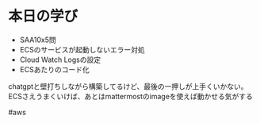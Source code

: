 # 本日の学び
- SAA10x5問
- ECSのサービスが起動しないエラー対処
- Cloud Watch Logsの設定
- ECSあたりのコード化

chatgptと壁打ちしながら構築してるけど、最後の一押しが上手くいかない。
ECSさえうまくいけば、あとはmattermostのimageを使えば動かせる気がする

#aws
